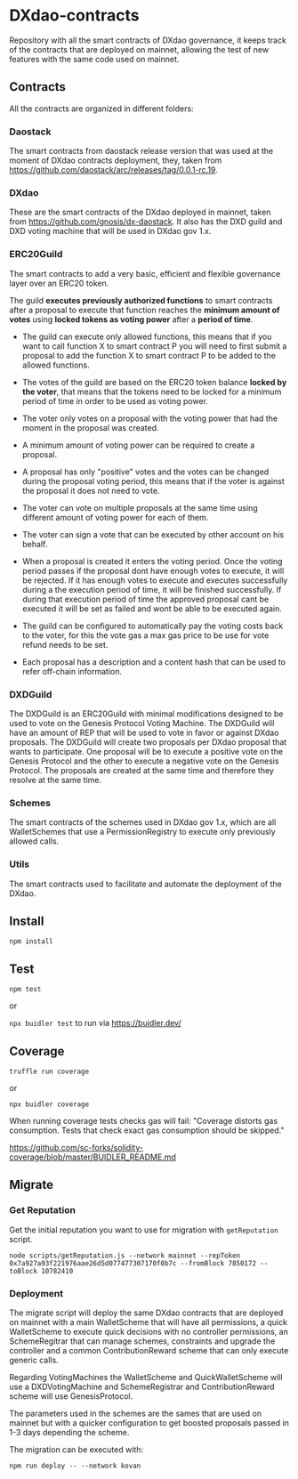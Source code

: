 # DXdao-contracts

Repository with all the smart contracts of DXdao governance, it keeps track of the contracts that are deployed on mainnet, allowing the test of new features with the same code used on mainnet.


## Contracts

All the contracts are organized in different folders:

### Daostack

The smart contracts from daostack release version that was used at the moment of DXdao contracts deployment, they, taken from https://github.com/daostack/arc/releases/tag/0.0.1-rc.19.

### DXdao
These are the smart contracts of the DXdao deployed in mainnet, taken from https://github.com/gnosis/dx-daostack. It also has the DXD guild and DXD voting machine that will be used in DXdao gov 1.x.

### ERC20Guild
The smart contracts to add a very basic, efficient and flexible governance layer over an ERC20 token.

The guild **executes previously authorized functions** to smart contracts after a proposal to execute that function reaches the **minimum amount of votes** using **locked tokens as voting power** after a **period of time**.

- The guild can execute only allowed functions, this means that if you want to call function X to smart contract P you will need to first submit a proposal to add the function X to smart contract P to be added to the allowed functions.

- The votes of the guild are based on the ERC20 token balance **locked by the voter**, that means that the tokens need to be locked for a minimum period of time in order to be used as voting power.

- The voter only votes on a proposal with the voting power that had the moment in the proposal was created.

- A minimum amount of voting power can be required to create a proposal.

- A proposal has only "positive" votes and the votes can be changed during the proposal voting period, this means that if the voter is against the proposal it does not need to vote.

- The voter can vote on multiple proposals at the same time using different amount of voting power for each of them.

- The voter can sign a vote that can be executed by other account on his behalf.

- When a proposal is created it enters the voting period. Once the voting period passes if the proposal dont have enough votes to execute, it will be rejected. If it has enough votes to execute and executes successfully during a the execution period of time, it will be finished successfully. If during that execution period of time the approved proposal cant be executed it will be set as failed and wont be able to be executed again.

- The guild can be configured to automatically pay the voting costs back to the voter, for this the vote gas a max gas price to be use for vote refund needs to be set.

- Each proposal has a description and a content hash that can be used to refer off-chain information.

### DXDGuild

The DXDGuild is an ERC20Guild with minimal modifications designed to be used to vote on the Genesis Protocol Voting Machine. The DXDGuild will have an amount of REP that will be used to vote in favor or against DXdao proposals.
The DXDGuild will create two proposals per DXdao proposal that wants to participate. One proposal will be to execute a positive vote on the Genesis Protocol and the other to execute a negative vote on the Genesis Protocol. The proposals are created at the same time and therefore they resolve at the same time.

### Schemes
The smart contracts of the schemes used in DXdao gov 1.x, which are all WalletSchemes that use a PermissionRegistry to execute only previously allowed calls.

### Utils
The smart contracts used to facilitate and automate the deployment of the DXdao.

## Install

`npm install`

## Test

`npm test`

or 

`npx buidler test` to run via https://buidler.dev/

## Coverage

`truffle run coverage`

or

`npx buidler coverage`

When running coverage tests checks gas will fail: "Coverage distorts gas consumption. Tests that check exact gas consumption should be skipped."

https://github.com/sc-forks/solidity-coverage/blob/master/BUIDLER_README.md

## Migrate

### Get Reputation 

Get the initial reputation you want to use for migration with `getReputation` script.
```
node scripts/getReputation.js --network mainnet --repToken 0x7a927a93f221976aae26d5d077477307170f0b7c --fromBlock 7850172 --toBlock 10782410
```

### Deployment

The migrate script will deploy the same DXdao contracts that are deployed on mainnet with a main WalletScheme that will have all permissions, a quick WalletScheme to execute quick decisions with no controller permissions, an SchemeRegitrar that can manage schemes, constraints and upgrade the controller and a common ContributionReward scheme that can only execute generic calls.

Regarding VotingMachines the WalletScheme and QuickWalletScheme will use a DXDVotingMachine and SchemeRegistrar and ContributionReward scheme will use GenesisProtocol.

The parameters used in the schemes are the sames that are used on mainnet but with a quicker configuration to get boosted proposals passed in 1-3 days depending the scheme.

The migration can be executed with:

`npm run deploy -- --network kovan`
